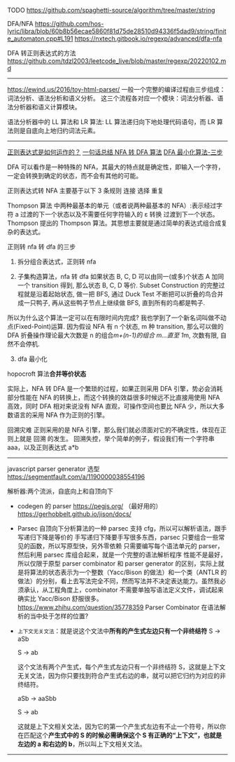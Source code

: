 TODO
https://github.com/spaghetti-source/algorithm/tree/master/string

DFA/NFA
https://github.com/hos-lyric/libra/blob/60b8b56ecae5860f81d75de28510d94336f5dad9/string/finite_automaton.cpp#L191
https://nxtech.gitbook.io/regexp/advanced/dfa-nfa

DFA 转正则表达式的方法
https://github.com/tdzl2003/leetcode_live/blob/master/regexp/20220102.md

---

https://ewind.us/2016/toy-html-parser/
一般一个完整的编译过程由三步组成：词法分析、语法分析和语义分析。
这三个流程各对应一个模块：词法分析器、语法分析器和语义计算模块。

语法分析器中的 LL 算法和 LR 算法:
LL 算法递归向下地处理代码语句，而 LR 算法则是自底向上地归约词法元素。

---

[正则表达式是如何运作的？](https://zhuanlan.zhihu.com/p/608908724)
[一句话总结 NFA 转 DFA 算法](https://zhuanlan.zhihu.com/p/39452141)
[DFA 最小化算法-三步](https://www.zhihu.com/question/39767421/answer/338794446)

DFA 可以看作是一种特殊的 NFA，其最大的特点就是确定性，即输入一个字符，一定会转换到确定的状态，而不会有其他的可能。

正则表达式转 NFA 主要基于以下 3 条规则
连接 选择 重复

Thompson 算法 中两种最基本的单元（或者说两种最基本的 NFA）:表示经过字符 a 过渡的下一个状态以及不需要任何字符输入的 ε 转换 过渡到下一个状态。
Thompson 提出的 Thompson 算法。其思想主要就是通过简单的表达式组合成复杂的表达式。

正则转 nfa 转 dfa 的三步

1. 拆分组合表达式，正则转 nfa

2. 子集构造算法，nfa 转 dfa
   如果状态 B, C, D 可以由同一(或多)个状态 A 加同一个 transition 得到, 那么状态 B, C, D 等价.
   Subset Construction 的完整过程就是沿着起始状态, 做一把 BFS, 通过 Duck Test 不断把可以折叠的鸟合并成一只鸭子, 再从这些鸭子节点上继续做 BFS, 直到所有的鸟都是鸭子.

所以为什么这个算法一定可以在有限时间内完成? 我也学到了一个新名词叫做不动点(Fixed-Point)运算. 因为假设 NFA 有 n 个状态, m 种 transition, 那么可以做的 DFA 折叠操作理论最大次数是 n 的组合*m+(n-1)的组合 m...直至 1*m, 次数有限, 自然不会停机.

3. dfa 最小化

hopocroft 算法**合并等价状态**

实际上，NFA 转 DFA 是一个繁琐的过程，如果正则采用 DFA 引擎，势必会消耗部分性能在 NFA 的转换上，而这个转换的效益很多时候远不比直接用使用 NFA 高效，同时 DFA 相对来说没有 NFA 直观，可操作空间也要比 NFA 少，所以大多数语言的采用 NFA 作为正则的引擎。

回溯灾难
正则采用的是 NFA 引擎，那么我们就必须面对它的不确定性，体现在正则上就是 回溯 的发生。
回溯失控，举个简单的例子，假设我们有一个字符串 aaa，以及正则表达式 a\*b

---

javascript parser generator 选型
https://segmentfault.com/a/1190000038554196

解析器:两个流派，自底向上和自顶向下

- codegen 的 parser
  https://pegjs.org/ （最好用的）
  https://gerhobbelt.github.io/jison/docs/

- Parsec
  自顶向下分析算法的一种
  parsec 支持 cfg，所以可以解析语法，跟手写递归下降是等价的
  手写递归下降要手写很多东西，parsec 只要组合一些常见的函数，所以写原型快，另外零依赖
  只需要编写每个语法单元的 parser，然后利用 parsec 库组合起来，就是一个完整的语法解析程序
  性能不是最好，所以仅限于原型
  parser combinator 和 parser generator 的区别，实际上就是将算法的状态表示为一个整数（Yacc/Bison 的做法）和一个类（ANTLR 的做法）的分别，看上去写法完全不同，然而写法并不决定表达能力。虽然我必须承认，从工程角度上，combinator 不需要单独写语法定义文件，调试起来确实比 Yacc/Bison 舒服很多。
  https://www.zhihu.com/question/35778359
  Parser Combinator 在语法解析的当中处于怎样的位置?
- `上下文无关文法`：就是说这个文法中**所有的产生式左边只有一个非终结符**
  S -> aSb

  S -> ab

  这个文法有两个产生式，每个产生式左边只有一个非终结符 S，这就是上下文无关文法，因为你只要找到符合产生式右边的串，就可以把它归约为对应的非终结符。

  aSb -> aaSbb

  S -> ab

  这就是上下文相关文法，因为它的第一个产生式左边有不止一个符号，所以你在匹配这个**产生式中的 S 的时候必需确保这个 S 有正确的“上下文”，也就是左边的 a 和右边的 b**，所以叫上下文相关文法。


---

